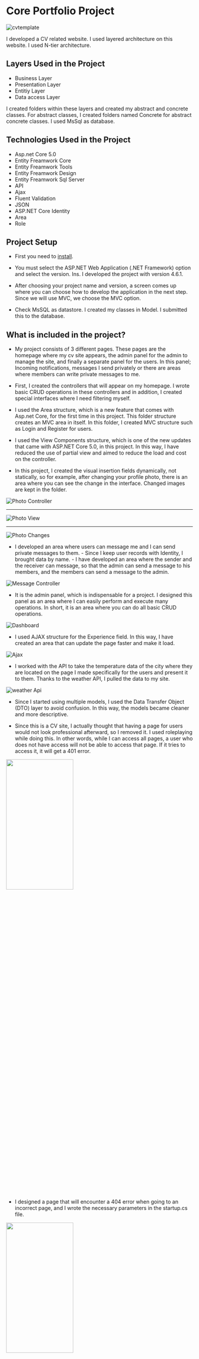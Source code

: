 # Core Portfolio Project

![cvtemplate](Readmeimages//coreportfolio.gif)

I developed a CV related website. I used layered architecture on this website. I used N-tier architecture.

## Layers Used in the Project

* Business Layer
* Presentation Layer 
* Entitiy Layer
* Data access Layer

I created folders within these layers and created my abstract and concrete classes. For abstract classes, I created folders named Concrete for abstract concrete classes.
I used MsSql as database.

## Technologies Used in the Project

* Asp.net Core 5.0
* Entity Freamwork Core
* Entity Freamwork Tools
* Entity Freamwork Design
* Entity Freamwork Sql Server
* API
* Ajax
* Fluent Validation
* JSON
* ASP.NET Core Identity
* Area
* Role

## Project Setup
* First you need to [install](https://visualstudio.microsoft.com/tr/).

* You must select the ASP.NET Web Application (.NET Framework) option and select the version. Ins. I developed the project with version 4.6.1.

* After choosing your project name and version, a screen comes up where you can choose how to develop the application in the next step. Since we will use MVC, we choose the MVC option.

* Check MsSQL as datastore. I created my classes in Model. I submitted this to the database.

## What is included in the project?

* My project consists of 3 different pages. These pages are the homepage where my cv site appears, the admin panel for the admin to manage the site, and finally a separate panel for the users. In this panel; Incoming notifications, messages I send privately or there are areas where members can write private messages to me.

* First, I created the controllers that will appear on my homepage. I wrote basic CRUD operations in these controllers and in addition, I created special interfaces where I need filtering myself.

* I used the Area structure, which is a new feature that comes with Asp.net Core, for the first time in this project. This folder structure creates an MVC area in itself. In this folder, I created MVC structure such as Login and Register for users.

* I used the View Components structure, which is one of the new updates that came with ASP.NET Core 5.0, in this project. In this way, I have reduced the use of partial view and aimed to reduce the load and cost on the controller.

* In this project, I created the visual insertion fields dynamically, not statically, so for example, after changing your profile photo, there is an area where you can see the change in the interface. Changed images are kept in the folder.

![Photo Controller](Readmeimages//photocontroller.PNG)

---

![Photo View](Readmeimages//photoview.PNG)

---

![Photo Changes](Readmeimages//photochanges.gif)


* I developed an area where users can message me and I can send private messages to them.
       - Since I keep user records with Identity, I brought data by name.
       - I have developed an area where the sender and the receiver can message, so that the admin can send a message to his members, and the members can send a message to the admin.

![Message Controller](Readmeimages//messagecontroller.gif)

* It is the admin panel, which is indispensable for a project. I designed this panel as an area where I can easily perform and execute many operations. In short, it is an area where you can do all basic CRUD operations.

![Dashboard](Readmeimages//dashboard.gif)


* I used AJAX structure for the Experience field. In this way, I have created an area that can update the page faster and make it load.

![Ajax](Readmeimages//ajax.gif)

* I worked with the API to take the temperature data of the city where they are located on the page I made specifically for the users and present it to them. Thanks to the weather API, I pulled the data to my site.

![weather Api](Readmeimages//weatherapi.gif)

* Since I started using multiple models, I used the Data Transfer Object (DTO) layer to avoid confusion. In this way, the models became cleaner and more descriptive.

* Since this is a CV site, I actually thought that having a page for users would not look professional afterward, so I removed it. I used roleplaying while doing this. In other words, while I can access all pages, a user who does not have access will not be able to access that page. If it tries to access it, it will get a 401 error.

<img src="Readmeimages//401error.PNG"  width="60%" height="30%">

* I designed a page that will encounter a 404 error when going to an incorrect page, and I wrote the necessary parameters in the startup.cs file.

<img src="Readmeimages//404error.PNG"  width="60%" height="30%">

````
services.AddMvc(config =>
            {
                var policy = new AuthorizationPolicyBuilder()
                                .RequireAuthenticatedUser()
                                .Build();
                config.Filters.Add(new AuthorizeFilter(policy));
            });
            services.AddMvc();
            services.AddAuthentication(
                    CookieAuthenticationDefaults.AuthenticationScheme)
                .AddCookie(x =>
                {
                    x.LoginPath = "AdminLogin/Index/";
                });


            services.ConfigureApplicationCookie(options =>
            {
                options.Cookie.HttpOnly = true;
                options.ExpireTimeSpan = TimeSpan.FromMinutes(100);
                options.AccessDeniedPath = "/ErrorPage/Index";
                options.LoginPath = "/WriterArea/Login/Index";
            });
````

***I developed this project with the course found at [udemy](https://www.udemy.com/course/aspnet-core-5-ile-name-adim-web-development/) by @muratyucedag.***